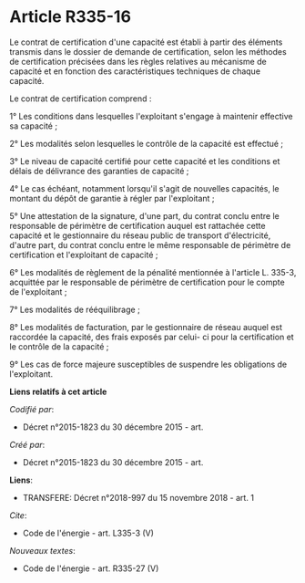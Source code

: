 # Article R335-16

Le contrat de certification d'une capacité est établi à partir des éléments transmis dans le dossier de demande de
certification, selon les méthodes de certification précisées dans les règles relatives au mécanisme de capacité et en
fonction des caractéristiques techniques de chaque capacité. 

Le contrat de certification comprend : 

1° Les conditions dans lesquelles l'exploitant s'engage à maintenir effective sa capacité ;

2° Les modalités selon lesquelles le contrôle de la capacité est effectué ; 

3° Le niveau de capacité certifié pour cette capacité et les conditions et délais de délivrance des garanties de capacité ; 

4° Le cas échéant, notamment lorsqu'il s'agit de nouvelles capacités, le montant du dépôt de garantie à régler par
l'exploitant ; 

5° Une attestation de la signature, d'une part, du contrat conclu entre le responsable de périmètre de certification auquel
est rattachée cette capacité et le gestionnaire du réseau public de transport d'électricité, d'autre part, du contrat conclu
entre le même responsable de périmètre de certification et l'exploitant de capacité ;

6° Les modalités de règlement de la pénalité mentionnée à l'article L. 335-3, acquittée par le responsable de périmètre de
certification pour le compte de l'exploitant ; 

7° Les modalités de rééquilibrage ; 

8° Les modalités de facturation, par le gestionnaire de réseau auquel est raccordée la capacité, des frais exposés par celui-
ci pour la certification et le contrôle de la capacité ; 

9° Les cas de force majeure susceptibles de suspendre les obligations de l'exploitant.

**Liens relatifs à cet article**

_Codifié par_:

  - Décret n°2015-1823 du 30 décembre 2015 - art.

_Créé par_:

  - Décret n°2015-1823 du 30 décembre 2015 - art.

**Liens**:

  - TRANSFERE: Décret n°2018-997 du 15 novembre 2018 - art. 1

_Cite_:

  - Code de l'énergie - art. L335-3 (V)

_Nouveaux textes_:

  - Code de l'énergie - art. R335-27 (V)

